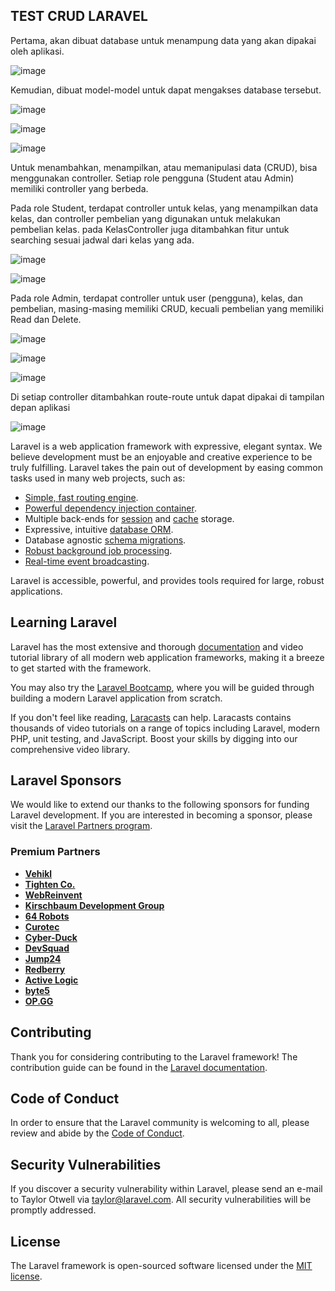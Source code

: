 ## TEST CRUD LARAVEL

Pertama, akan dibuat database untuk menampung data yang akan dipakai oleh aplikasi.

![image](https://github.com/user-attachments/assets/16eb824f-733b-4f18-90f8-b99fdbea3183)

Kemudian, dibuat model-model untuk dapat mengakses database tersebut.

![image](https://github.com/user-attachments/assets/8ff30959-4a8f-40d5-ae78-3cafbe22fdb5)

![image](https://github.com/user-attachments/assets/52938b5e-6df8-4e23-b66a-f6f778433537)

![image](https://github.com/user-attachments/assets/9aaebe87-5d3f-456b-a9bf-447e3ba0fbbc)

Untuk menambahkan, menampilkan, atau memanipulasi data (CRUD), bisa menggunakan controller. Setiap role pengguna (Student atau Admin) memiliki controller yang berbeda.

Pada role Student, terdapat controller untuk kelas, yang menampilkan data kelas, dan controller pembelian yang digunakan untuk melakukan pembelian kelas. pada KelasController juga ditambahkan fitur untuk searching sesuai jadwal dari kelas yang ada.

![image](https://github.com/user-attachments/assets/9d2d6c41-0db0-464c-9d26-d140f46c21d0)

![image](https://github.com/user-attachments/assets/123f9028-b339-48a7-9457-2c53ea77ae80)

Pada role Admin, terdapat controller untuk user (pengguna), kelas, dan pembelian, masing-masing memiliki CRUD, kecuali pembelian yang memiliki Read dan Delete.

![image](https://github.com/user-attachments/assets/56f90538-caf6-40e4-bcb5-515931dc1956)

![image](https://github.com/user-attachments/assets/bd10d13e-52d6-4674-886e-f6e1ecfc56bd)

![image](https://github.com/user-attachments/assets/ffd26ccc-2b9f-4e43-971f-f36f3bafbf2c)


Di setiap controller ditambahkan route-route untuk dapat dipakai di tampilan depan aplikasi

![image](https://github.com/user-attachments/assets/397cdb1d-63c9-4221-8684-0a7d0f7ae2fb)






Laravel is a web application framework with expressive, elegant syntax. We believe development must be an enjoyable and creative experience to be truly fulfilling. Laravel takes the pain out of development by easing common tasks used in many web projects, such as:

- [Simple, fast routing engine](https://laravel.com/docs/routing).
- [Powerful dependency injection container](https://laravel.com/docs/container).
- Multiple back-ends for [session](https://laravel.com/docs/session) and [cache](https://laravel.com/docs/cache) storage.
- Expressive, intuitive [database ORM](https://laravel.com/docs/eloquent).
- Database agnostic [schema migrations](https://laravel.com/docs/migrations).
- [Robust background job processing](https://laravel.com/docs/queues).
- [Real-time event broadcasting](https://laravel.com/docs/broadcasting).

Laravel is accessible, powerful, and provides tools required for large, robust applications.

## Learning Laravel

Laravel has the most extensive and thorough [documentation](https://laravel.com/docs) and video tutorial library of all modern web application frameworks, making it a breeze to get started with the framework.

You may also try the [Laravel Bootcamp](https://bootcamp.laravel.com), where you will be guided through building a modern Laravel application from scratch.

If you don't feel like reading, [Laracasts](https://laracasts.com) can help. Laracasts contains thousands of video tutorials on a range of topics including Laravel, modern PHP, unit testing, and JavaScript. Boost your skills by digging into our comprehensive video library.

## Laravel Sponsors

We would like to extend our thanks to the following sponsors for funding Laravel development. If you are interested in becoming a sponsor, please visit the [Laravel Partners program](https://partners.laravel.com).

### Premium Partners

- **[Vehikl](https://vehikl.com/)**
- **[Tighten Co.](https://tighten.co)**
- **[WebReinvent](https://webreinvent.com/)**
- **[Kirschbaum Development Group](https://kirschbaumdevelopment.com)**
- **[64 Robots](https://64robots.com)**
- **[Curotec](https://www.curotec.com/services/technologies/laravel/)**
- **[Cyber-Duck](https://cyber-duck.co.uk)**
- **[DevSquad](https://devsquad.com/hire-laravel-developers)**
- **[Jump24](https://jump24.co.uk)**
- **[Redberry](https://redberry.international/laravel/)**
- **[Active Logic](https://activelogic.com)**
- **[byte5](https://byte5.de)**
- **[OP.GG](https://op.gg)**

## Contributing

Thank you for considering contributing to the Laravel framework! The contribution guide can be found in the [Laravel documentation](https://laravel.com/docs/contributions).

## Code of Conduct

In order to ensure that the Laravel community is welcoming to all, please review and abide by the [Code of Conduct](https://laravel.com/docs/contributions#code-of-conduct).

## Security Vulnerabilities

If you discover a security vulnerability within Laravel, please send an e-mail to Taylor Otwell via [taylor@laravel.com](mailto:taylor@laravel.com). All security vulnerabilities will be promptly addressed.

## License

The Laravel framework is open-sourced software licensed under the [MIT license](https://opensource.org/licenses/MIT).

